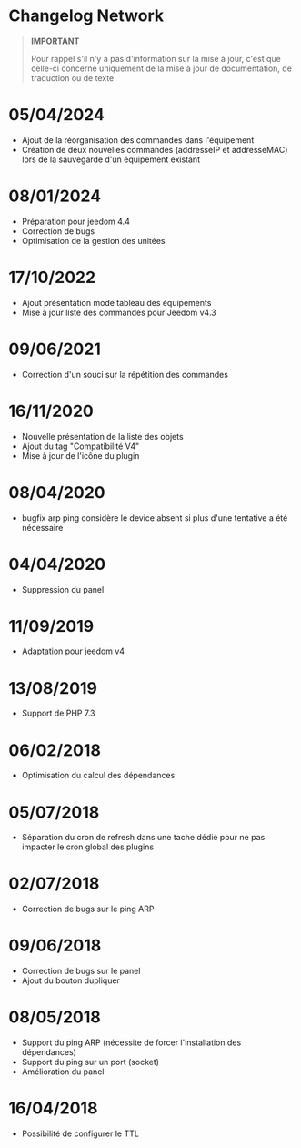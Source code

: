 # Changelog Network

>**IMPORTANT**
>
>Pour rappel s'il n'y a pas d'information sur la mise à jour, c'est que celle-ci concerne uniquement de la mise à jour de documentation, de traduction ou de texte

# 05/04/2024

- Ajout de la réorganisation des commandes dans l'équipement
- Création de deux nouvelles commandes (addresseIP et addresseMAC) lors de la sauvegarde d'un équipement existant


# 08/01/2024

- Préparation pour jeedom 4.4
- Correction de bugs
- Optimisation de la gestion des unitées

# 17/10/2022

- Ajout présentation mode tableau des équipements
- Mise à jour liste des commandes pour Jeedom v4.3

# 09/06/2021

- Correction d'un souci sur la répétition des commandes

# 16/11/2020

- Nouvelle présentation de la liste des objets
- Ajout du tag "Compatibilité V4"
- Mise à jour de l'icône du plugin

# 08/04/2020

- bugfix arp ping considère le device absent si plus d'une tentative a été nécessaire

# 04/04/2020

- Suppression du panel

# 11/09/2019

- Adaptation pour jeedom v4

# 13/08/2019

- Support de PHP 7.3

# 06/02/2018

- Optimisation du calcul des dépendances

# 05/07/2018

- Séparation du cron de refresh dans une tache dédié pour ne pas impacter le cron global des plugins

# 02/07/2018

- Correction de bugs sur le ping ARP

# 09/06/2018

- Correction de bugs sur le panel
- Ajout du bouton dupliquer

# 08/05/2018

- Support du ping ARP (nécessite de forcer l'installation des dépendances)
- Support du ping sur un port (socket)
- Amélioration du panel

# 16/04/2018

- Possibilité de configurer le TTL
